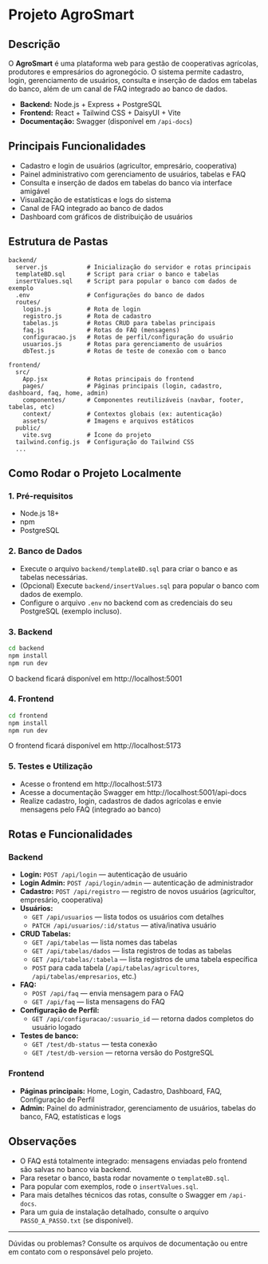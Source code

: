 # Projeto AgroSmart

## Descrição

O **AgroSmart** é uma plataforma web para gestão de cooperativas agrícolas, produtores e empresários do agronegócio. O sistema permite cadastro, login, gerenciamento de usuários, consulta e inserção de dados em tabelas do banco, além de um canal de FAQ integrado ao banco de dados.

- **Backend:** Node.js + Express + PostgreSQL
- **Frontend:** React + Tailwind CSS + DaisyUI + Vite
- **Documentação:** Swagger (disponível em `/api-docs`)

## Principais Funcionalidades

- Cadastro e login de usuários (agricultor, empresário, cooperativa)
- Painel administrativo com gerenciamento de usuários, tabelas e FAQ
- Consulta e inserção de dados em tabelas do banco via interface amigável
- Visualização de estatísticas e logs do sistema
- Canal de FAQ integrado ao banco de dados
- Dashboard com gráficos de distribuição de usuários

## Estrutura de Pastas

```
backend/
  server.js           # Inicialização do servidor e rotas principais
  templateBD.sql      # Script para criar o banco e tabelas
  insertValues.sql    # Script para popular o banco com dados de exemplo
  .env                # Configurações do banco de dados
  routes/
    login.js          # Rota de login
    registro.js       # Rota de cadastro
    tabelas.js        # Rotas CRUD para tabelas principais
    faq.js            # Rotas do FAQ (mensagens)
    configuracao.js   # Rotas de perfil/configuração do usuário
    usuarios.js       # Rotas para gerenciamento de usuários
    dbTest.js         # Rotas de teste de conexão com o banco

frontend/
  src/
    App.jsx           # Rotas principais do frontend
    pages/            # Páginas principais (login, cadastro, dashboard, faq, home, admin)
    componentes/      # Componentes reutilizáveis (navbar, footer, tabelas, etc)
    context/          # Contextos globais (ex: autenticação)
    assets/           # Imagens e arquivos estáticos
  public/
    vite.svg          # Ícone do projeto
  tailwind.config.js  # Configuração do Tailwind CSS
  ...
```

## Como Rodar o Projeto Localmente

### 1. Pré-requisitos

- Node.js 18+
- npm
- PostgreSQL

### 2. Banco de Dados

- Execute o arquivo `backend/templateBD.sql` para criar o banco e as tabelas necessárias.
- (Opcional) Execute `backend/insertValues.sql` para popular o banco com dados de exemplo.
- Configure o arquivo `.env` no backend com as credenciais do seu PostgreSQL (exemplo incluso).

### 3. Backend

```sh
cd backend
npm install
npm run dev
```

O backend ficará disponível em http://localhost:5001

### 4. Frontend

```sh
cd frontend
npm install
npm run dev
```

O frontend ficará disponível em http://localhost:5173

### 5. Testes e Utilização

- Acesse o frontend em http://localhost:5173
- Acesse a documentação Swagger em http://localhost:5001/api-docs
- Realize cadastro, login, cadastros de dados agrícolas e envie mensagens pelo FAQ (integrado ao banco)

## Rotas e Funcionalidades

### Backend

- **Login:** `POST /api/login` — autenticação de usuário
- **Login Admin:** `POST /api/login/admin` — autenticação de administrador
- **Cadastro:** `POST /api/registro` — registro de novos usuários (agricultor, empresário, cooperativa)
- **Usuários:** 
  - `GET /api/usuarios` — lista todos os usuários com detalhes
  - `PATCH /api/usuarios/:id/status` — ativa/inativa usuário
- **CRUD Tabelas:**
  - `GET /api/tabelas` — lista nomes das tabelas
  - `GET /api/tabelas/dados` — lista registros de todas as tabelas
  - `GET /api/tabelas/:tabela` — lista registros de uma tabela específica
  - `POST` para cada tabela (`/api/tabelas/agricultores`, `/api/tabelas/empresarios`, etc.)
- **FAQ:**
  - `POST /api/faq` — envia mensagem para o FAQ
  - `GET /api/faq` — lista mensagens do FAQ
- **Configuração de Perfil:**
  - `GET /api/configuracao/:usuario_id` — retorna dados completos do usuário logado
- **Testes de banco:**
  - `GET /test/db-status` — testa conexão
  - `GET /test/db-version` — retorna versão do PostgreSQL

### Frontend

- **Páginas principais:** Home, Login, Cadastro, Dashboard, FAQ, Configuração de Perfil
- **Admin:** Painel do administrador, gerenciamento de usuários, tabelas do banco, FAQ, estatísticas e logs

## Observações

- O FAQ está totalmente integrado: mensagens enviadas pelo frontend são salvas no banco via backend.
- Para resetar o banco, basta rodar novamente o `templateBD.sql`.
- Para popular com exemplos, rode o `insertValues.sql`.
- Para mais detalhes técnicos das rotas, consulte o Swagger em `/api-docs`.
- Para um guia de instalação detalhado, consulte o arquivo `PASSO_A_PASSO.txt` (se disponível).

---

Dúvidas ou problemas? Consulte os arquivos de documentação ou entre em contato com o responsável pelo projeto.
